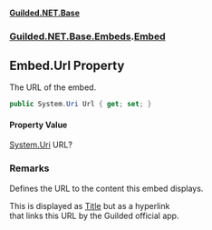 
#### [Guilded.NET.Base](Guilded_NET_Base 'Guilded_NET_Base')
### [Guilded.NET.Base.Embeds](Guilded_NET_Base#Guilded_NET_Base_Embeds 'Guilded.NET.Base.Embeds').[Embed](Embed 'Guilded.NET.Base.Embeds.Embed')
## Embed.Url Property
The URL of the embed.  
```csharp
public System.Uri Url { get; set; }
```

#### Property Value
[System.Uri](https://docs.microsoft.com/en-us/dotnet/api/System.Uri 'System.Uri')
URL?
### Remarks
Defines the URL to the content this embed displays.



This is displayed as [Title](Embed_Title 'Guilded.NET.Base.Embeds.Embed.Title') but as a hyperlink  
that links this URL by the Guilded official app.
